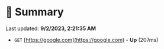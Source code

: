 # 📖 Summary
Last updated: **9/2/2023, 2:21:35 AM**

- `GET` [https://google.com](https://google.com) - **Up** (207ms)
